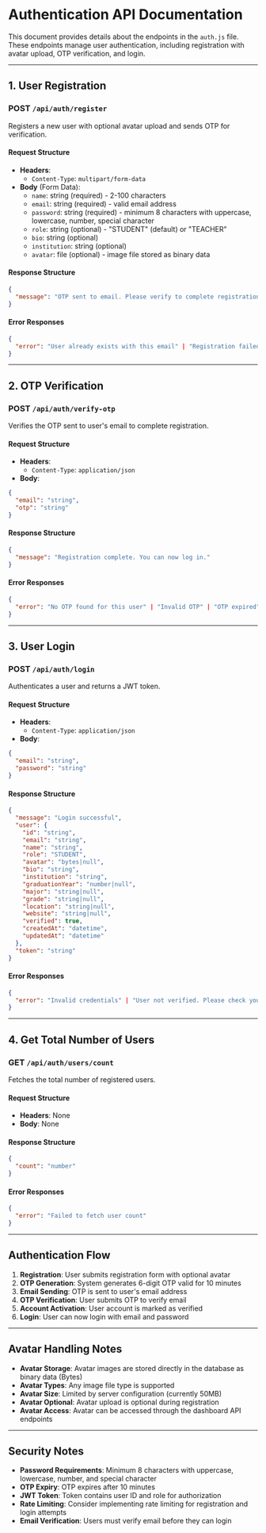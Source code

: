 # Authentication API Documentation

This document provides details about the endpoints in the `auth.js` file. These endpoints manage user authentication, including registration with avatar upload, OTP verification, and login.

---

## **1. User Registration**
### **POST** `/api/auth/register`
Registers a new user with optional avatar upload and sends OTP for verification.

#### Request Structure
- **Headers**: 
  - `Content-Type`: `multipart/form-data`
- **Body** (Form Data):
  - `name`: string (required) - 2-100 characters
  - `email`: string (required) - valid email address
  - `password`: string (required) - minimum 8 characters with uppercase, lowercase, number, special character
  - `role`: string (optional) - "STUDENT" (default) or "TEACHER"
  - `bio`: string (optional)
  - `institution`: string (optional)
  - `avatar`: file (optional) - image file stored as binary data

#### Response Structure
```json
{
  "message": "OTP sent to email. Please verify to complete registration."
}
```

#### Error Responses
```json
{
  "error": "User already exists with this email" | "Registration failed"
}
```

---

## **2. OTP Verification**
### **POST** `/api/auth/verify-otp`
Verifies the OTP sent to user's email to complete registration.

#### Request Structure
- **Headers**: 
  - `Content-Type`: `application/json`
- **Body**:
```json
{
  "email": "string",
  "otp": "string"
}
```

#### Response Structure
```json
{
  "message": "Registration complete. You can now log in."
}
```

#### Error Responses
```json
{
  "error": "No OTP found for this user" | "Invalid OTP" | "OTP expired" | "OTP verification failed"
}
```

---

## **3. User Login**
### **POST** `/api/auth/login`
Authenticates a user and returns a JWT token.

#### Request Structure
- **Headers**: 
  - `Content-Type`: `application/json`
- **Body**:
```json
{
  "email": "string",
  "password": "string"
}
```

#### Response Structure
```json
{
  "message": "Login successful",
  "user": {
    "id": "string",
    "email": "string",
    "name": "string",
    "role": "STUDENT",
    "avatar": "bytes|null",
    "bio": "string",
    "institution": "string",
    "graduationYear": "number|null",
    "major": "string|null",
    "grade": "string|null",
    "location": "string|null",
    "website": "string|null",
    "verified": true,
    "createdAt": "datetime",
    "updatedAt": "datetime"
  },
  "token": "string"
}
```

#### Error Responses
```json
{
  "error": "Invalid credentials" | "User not verified. Please check your email for OTP." | "Login failed"
}
```

---

## **4. Get Total Number of Users**
### **GET** `/api/auth/users/count`
Fetches the total number of registered users.

#### Request Structure
- **Headers**: None
- **Body**: None

#### Response Structure
```json
{
  "count": "number"
}
```

#### Error Responses
```json
{
  "error": "Failed to fetch user count"
}
```

---

## **Authentication Flow**

1. **Registration**: User submits registration form with optional avatar
2. **OTP Generation**: System generates 6-digit OTP valid for 10 minutes
3. **Email Sending**: OTP is sent to user's email address
4. **OTP Verification**: User submits OTP to verify email
5. **Account Activation**: User account is marked as verified
6. **Login**: User can now login with email and password

---

## **Avatar Handling Notes**

- **Avatar Storage**: Avatar images are stored directly in the database as binary data (Bytes)
- **Avatar Types**: Any image file type is supported
- **Avatar Size**: Limited by server configuration (currently 50MB)
- **Avatar Optional**: Avatar upload is optional during registration
- **Avatar Access**: Avatar can be accessed through the dashboard API endpoints

---

## **Security Notes**

- **Password Requirements**: Minimum 8 characters with uppercase, lowercase, number, and special character
- **OTP Expiry**: OTP expires after 10 minutes
- **JWT Token**: Token contains user ID and role for authorization
- **Rate Limiting**: Consider implementing rate limiting for registration and login attempts
- **Email Verification**: Users must verify email before they can login
